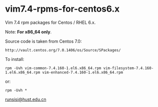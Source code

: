 vim7.4-rpms-for-centos6.x
=========================

Vim 7.4 rpm packages for Centos / RHEL 6.x.

Note: __For x86_64 only__.

Source code is taken from Centos 7.0:

    http://vault.centos.org/7.0.1406/os/Source/SPackages/

To install:

    rpm -Uvh vim-common-7.4.160-1.el6.x86_64.rpm vim-filesystem-7.4.160-1.el6.x86_64.rpm vim-enhanced-7.4.160-1.el6.x86_64.rpm
    
    
or:

    rpm -Uvh *
    

runsisi@hust.edu.cn
